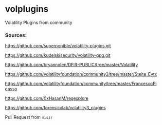 # volplugins
Volatility Plugins from community

### Sources:

https://github.com/superponible/volatility-plugins.git

https://github.com/kudelskisecurity/volatility-gpg.git

https://github.com/bryannolen/DFIR-PUBLIC/tree/master/Volatility

https://github.com/volatilityfoundation/community3/tree/master/Stelte_Evtx

https://github.com/volatilityfoundation/community/tree/master/FrancescoPicasso

https://github.com/0xHasanM/regexplore

https://github.com/forensicxlab/volatility3_plugins

Pull Request from `miszr`